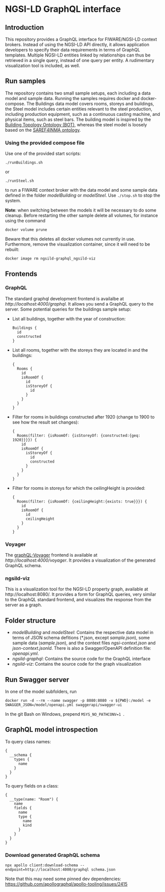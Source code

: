 # NGSI-LD GraphQL interface

## Introduction

This repository provides a GraphQL interface for FIWARE/NGSI-LD context brokers. Instead of using the NGSI-LD API directly, it allows application developers to specify their data requirements in terms of GraphQL templates. Multiple NGSI-LD entities linked by relationships can thus be retrieved in a single query, instead of one query per entity. A rudimentary visualization tool is included, as well.

## Run samples

The repository contains two small sample setups, each including a data model and sample data. Running the samples requires docker and docker-compose. The Buildings data model covers rooms, storeys and buildings, the Steel model includes certain entities relevant to the steel production, including production equipment, such as a continuous casting machine, and physical items, such as steel bars. The building model is inspired by the [Building Topology Ontology (BOT)](https://www.semantic-web-journal.net/content/bot-building-topology-ontology-w3c-linked-building-data-group-0), whereas the steel model is loosely based on the [SAREF4INMA ontology](https://saref.etsi.org/saref4inma).

### Using the provided compose file

Use one of the provided start scripts:

```
./runBuildings.sh
```

or 

```
./runSteel.sh
```

to run a FIWARE context broker with the data model and some sample data defined in the folder *modelBuilding* or *modelSteel*.
Use `./stop.sh` to stop the system. 

**Note**: when switching between the models it will be necessary to do some cleanup. Before restarting the other sample delete all volumes, for instance using the command 
```
docker volume prune
```
Beware that this deletes all docker volumes not currently in use. Furthermore, remove the visualization container, since it will need to be rebuilt:

```
docker image rm ngsild-graphql_ngsild-viz
```

## Frontends

### GraphQL 

The standard graphql development frontend is availalbe at *http://localhost:4000/graphql*. It allows you send a GraphQL query to the server. Some potential queries for the buildings sample setup:

* List all buildings, together with the year of construction:
    ```
    Buildings {
      id
      constructed
    }
    ```

* List all rooms, together with the storeys they are located in and the buildings:
    ```
    {
      Rooms {
        id
        isRoomOf {
          id
          isStoreyOf {
            id
          }
        }
      }
    }
    ```

* Filter for rooms in buildings constructed after 1920 (change to 1900 to see how the result set changes):
    ```
    {
      Rooms(filter: {isRoomOf: {isStoreyOf: {constructed:{geq: 1920}}}}) {
        id
        isRoomOf {
          isStoreyOf {
            id
            constructed
          }
        }
      }
    }
    ``` 

* Filter for rooms in storeys for which the ceilingHeight is provided:
    ```
    {
      Rooms(filter: {isRoomOf: {ceilingHeight:{exists: true}}}) {
        id
        isRoomOf {
          id
          ceilingHeight
        }
      }
    }
    ``` 

### Voyager

The [graphQL-Voyager](https://github.com/IvanGoncharov/graphql-voyager) frontend is available at *http://localhost:4000/voyager*. It provides a visualization of the generated GraphQL schema.

### ngsild-viz

This is a visualization tool for the NGSI-LD property graph, available at http://localhost:8080/. It provides a form for GraphQL queries, very similar to the GraphQL standard frontend, and visualizes the response from the server as a graph.


## Folder structure

* *modelBuilding* and *modelSteel*: Contains the respective data model in terms of JSON schema defitions (*.json, except *sample.json*), some sample data (*sample.json*), and the context files *ngsi-context.json* and *json-context.jsonld*. There is also a Swagger/OpenAPI definition file: *openapi.yml*. 
* *ngsild-graphql*: Contains the source code for the GraphQL interface
* *ngsild-viz*: Contains the source code for the graph visualization

## Run Swagger server

In one of the model subfolders, run

```
docker run -d --rm --name swagger -p 8080:8080 -v ${PWD}:/model -e SWAGGER_JSON=/model/openapi.yml swaggerapi/swagger-ui
```

In the git Bash on Windows, prepend `MSYS_NO_PATHCONV=1 `.


## GraphQL model introspection

To query class names:
```
{
  __schema {
    types {
      name
    }
  }
}
```

To query fields on a class:
```
{
  __type(name: "Room") {
    name
    fields {
      name
      type {
        name
        kind
      }
    }
  }
}
```

### Download generated GraphQL schema

```
npx apollo client:download-schema --endpoint=http://localhost:4000/graphql schema.json
```
Note that this may need some pinned dev dependencies: https://github.com/apollographql/apollo-tooling/issues/2415


